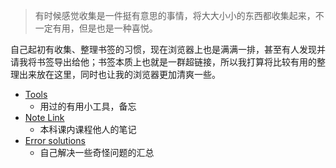 > 有时候感觉收集是一件挺有意思的事情，将大大小小的东西都收集起来，不一定有用，但是也是一种喜悦。

自己起初有收集、整理书签的习惯，现在浏览器上也是满满一排，甚至有人发现并请我将书签导出给他；书签本质上也就是一群超链接，所以我打算将比较有用的整理出来放在这里，同时也让我的浏览器更加清爽一些。

- [Tools](Tools.md)
    - 用过的有用小工具，备忘
- [Note Link](Note%20Link.md)
    - 本科课内课程他人的笔记
- [Error solutions](Error%20solutions.md)
    - 自己解决一些奇怪问题的汇总